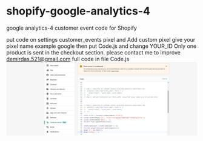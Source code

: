 # shopify-google-analytics-4

google analytics-4 customer event code for Shopify


put code on settings customer_events pixel  and Add custom pixel give your pixel name example google then put Code.js  and change  YOUR_ID Only one product is sent in the checkout section. please contact me to improve demirdas.521@gmail.com
full code in file  Code.js
![alt text](https://github.com/mrfrtr/shopify-google-analytics-4/blob/main/shopify.PNG)
